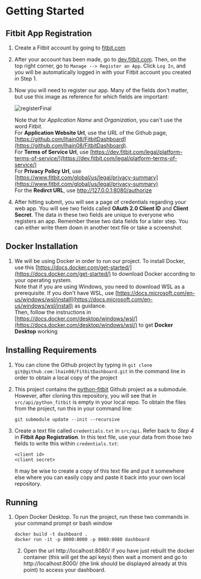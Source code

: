 # Getting Started

## Fitbit App Registration 
1. Create a Fitbit account by going to [fitbit.com](https://www.fitbit.com/global/us/home)
2. After your account has been made, go to [dev.fitbit.com](https://dev.fitbit.com/login). Then, on the top right corner, go to ````Manage --> Register an App````. Click ````Log In````, and you will be automatically logged in with your Fitbit account you created in Step 1. 
3. Now you will need to register our app. Many of the fields don't matter, but use this image as reference for which fields are important: 

   ![registerFinal](https://user-images.githubusercontent.com/68397066/160022815-0e8bdd91-1e7e-4f86-ad57-b97101941ef9.jpg)
   
   Note that for *Application Name* and *Organization*, you can't use the word *Fitbit*. <br>For **Application Website Url**, use the URL of the Github page, [https://github.com/lhain08/FitbitDashboard](https://github.com/lhain08/FitbitDashboard). <br>For **Terms of Service Url**, use [https://dev.fitbit.com/legal/platform-terms-of-service/](https://dev.fitbit.com/legal/platform-terms-of-service/) <br>
For **Privacy Policy Url**, use [https://www.fitbit.com/global/us/legal/privacy-summary](https://www.fitbit.com/global/us/legal/privacy-summary) <br>
For the **Redirct URL**, use http://127.0.0.1:8080/authorize
   
4. After hitting submit, you will see a page of credentials regarding your web app. You will see two fields called **OAuth 2.0 Client ID** and **Client Secret**. The data in these two fields are unique to everyone who registers an app. Remember these two data fields for a later step. You can either write them down in another text file or take a screenshot. 
   
## Docker Installation 
1. We will be using Docker in order to run our project. To install Docker, use this [https://docs.docker.com/get-started/](https://docs.docker.com/get-started/) to download Docker according to your operating system. <br>
Note that if you are using Windows, you need to download WSL as a prerequisite. If you don't have WSL, use [https://docs.microsoft.com/en-us/windows/wsl/install](https://docs.microsoft.com/en-us/windows/wsl/install) as guidance. <br>
Then, follow the instructions in [https://docs.docker.com/desktop/windows/wsl/](https://docs.docker.com/desktop/windows/wsl/) to get **Docker Desktop** working 

## Installing Requirements
1. You can clone the Github project by typing in ````git clone git@github.com:lhain08/FitbitDashboard.git```` in the command line in order to obtain a local copy of the project 
2. This project contains the [python-fitbit](https://github.com/orcasgit/python-fitbit/tree/6a0a7cba26c26e6c8096bf51d4cf7f19e113ed96) Github project as a submodule. However, after cloning this repository, you will see that in ````src/api/python_fitbit```` is empty in your local repo. To obtain the files from the project, run this in your command line: 

   ````git submodule update --init --recursive````

3. Create a text file called ````credentials.txt```` in ````src/api````. Refer back to *Step 4* in **Fitbit App Registration**. In this text file, use your data from those two fields to write this within ````credentials.txt````:

   ````
   <client id>
   <client secret>
   ````
   It may be wise to create a copy of this text file and put it somewhere else where you can easily copy and paste it back into your own local repository. 
   
## Running    
1. Open Docker Desktop. To run the project, run these two commands in your command prompt or bash window 

   ````
   docker build -t dashboard .
   docker run -it -p 8000:8000 -p 8080:8080 dashboard
   ````
   2. Open the url http://localhost:8080/ if you have just rebuilt the docker container (this will get the api keys) then wait a moment and go to http://localhost:8000/ (the link should be displayed already at this point) to access your dashboard.
